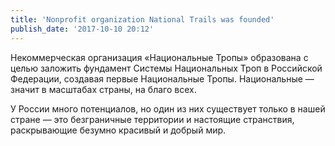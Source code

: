 ```yaml
---
title: 'Nonprofit organization National Trails was founded'
publish_date: '2017-10-10 20:12'
---
```


Некоммерческая организация «Национальные Тропы» образована с целью заложить фундамент Системы Национальных Троп в Российской Федерации, создавая первые Национальные Тропы. Национальные — значит в масштабах страны, на благо всех.

У России много потенциалов, но один из них существует только в нашей стране — это безграничные территории и настоящие странствия, раскрывающие безумно красивый и добрый мир.